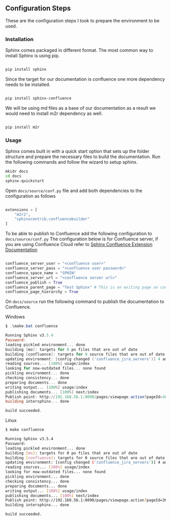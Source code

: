 ## Configuration Steps

These are the configuration steps I took to prepare the environment to be used.

### Installation

Sphinx comes packaged in different format. The most common way to install Sphinx is using pip.

```bash

pip install sphinx

```

Since the target for our documentation is confluence one more dependency needs to be installed.

```bash

pip install sphinx-confluence

```

We will be using md files as a base of our documentation as a result we would need to install m2r dependency as well.

```bash

pip install m2r

```

### Usage

Sphinx comes built in with a quick start option that sets up the folder structure and prepare the necessary files to build the documentation.
Run the following commands and follow the wizard to setup sphinx.

```bash
mkidr docs
cd docs
sphinx-quickstart
```

Open `docs/source/conf.py` file and add both dependencies to the configuration as follows

```python

extensions = [
    "m2r2",
    "sphinxcontrib.confluencebuilder"
]

```

To be able to publish to Confluence add the following configuration to `docs/source/conf.py`
The configuration below is for Confluence server, if you are using Confluence Cloud refer to [Sphinx Confluence Extension Documentation](https://sphinxcontrib-confluencebuilder.readthedocs.io/en/stable/configuration.html)

```python

confluence_server_user = "<confluence user>"
confluence_server_pass = "<confluence user password>"
confluence_space_name = "SPHIN"
confluence_server_url = "<confluence server url>"
confluence_publish = True
confluence_parent_page = "Test Sphinx" # This is an exiting page on confluence
confluence_page_hierarchy = True

```

On `docs/source` run the following command to publish the documentation to Confluence.

Windows

```powershell
$ .\make.bat confluence

Running Sphinx v3.5.4
Password:
loading pickled environment... done
building [mo]: targets for 0 po files that are out of date
building [confluence]: targets for 0 source files that are out of date
updating environment: [config changed ('confluence_jira_servers')] 4 added, 0 changed, 0 removed
reading sources... [100%] usage/index
looking for now-outdated files... none found
pickling environment... done
checking consistency... done
preparing documents... done
writing output... [100%] usage/index
publishing documents... [100%] next/index
Publish point: http://192.168.56.1:8090/pages/viewpage.action?pageId=360479
building intersphinx... done

build succeeded.
```

Linux

```bash
$ make confluence

Running Sphinx v3.5.4
Password:
loading pickled environment... done
building [mo]: targets for 0 po files that are out of date
building [confluence]: targets for 0 source files that are out of date
updating environment: [config changed ('confluence_jira_servers')] 4 added, 0 changed, 0 removed
reading sources... [100%] usage/index
looking for now-outdated files... none found
pickling environment... done
checking consistency... done
preparing documents... done
writing output... [100%] usage/index
publishing documents... [100%] next/index
Publish point: http://192.168.56.1:8090/pages/viewpage.action?pageId=360479
building intersphinx... done

build succeeded.
```
